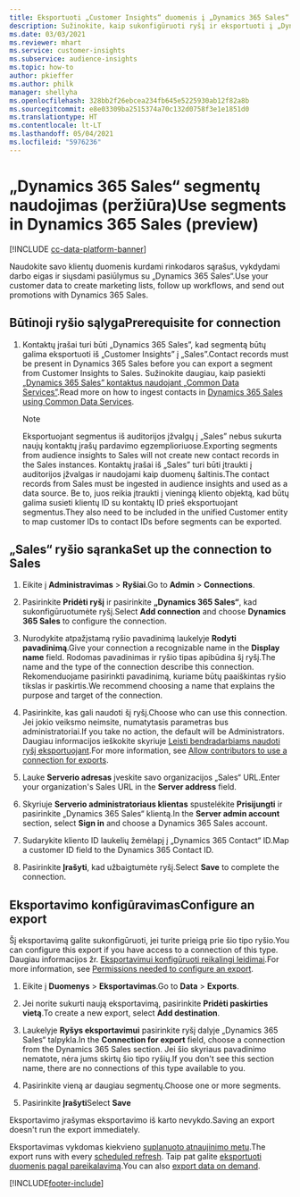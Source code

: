 ```yaml
---
title: Eksportuoti „Customer Insights“ duomenis į „Dynamics 365 Sales“
description: Sužinokite, kaip sukonfigūruoti ryšį ir eksportuoti į „Dynamics 365 Sales“.
ms.date: 03/03/2021
ms.reviewer: mhart
ms.service: customer-insights
ms.subservice: audience-insights
ms.topic: how-to
author: pkieffer
ms.author: philk
manager: shellyha
ms.openlocfilehash: 328bb2f26ebcea234fb645e5225930ab12f82a8b
ms.sourcegitcommit: e8e03309ba2515374a70c132d0758f3e1e1851d0
ms.translationtype: HT
ms.contentlocale: lt-LT
ms.lasthandoff: 05/04/2021
ms.locfileid: "5976236"
---
```

# <a name="use-segments-in-dynamics-365-sales-preview"></a><span data-ttu-id="d928a-103">„Dynamics 365 Sales“ segmentų naudojimas (peržiūra)</span><span class="sxs-lookup"><span data-stu-id="d928a-103">Use segments in Dynamics 365 Sales (preview)</span></span>

[!INCLUDE [cc-data-platform-banner](../includes/cc-data-platform-banner.md)]

<span data-ttu-id="d928a-104">Naudokite savo klientų duomenis kurdami rinkodaros sąrašus, vykdydami darbo eigas ir siųsdami pasiūlymus su „Dynamics 365 Sales“.</span><span class="sxs-lookup"><span data-stu-id="d928a-104">Use your customer data to create marketing lists, follow up workflows, and send out promotions with Dynamics 365 Sales.</span></span>

## <a name="prerequisite-for-connection"></a><span data-ttu-id="d928a-105">Būtinoji ryšio sąlyga</span><span class="sxs-lookup"><span data-stu-id="d928a-105">Prerequisite for connection</span></span>

1. <span data-ttu-id="d928a-106">Kontaktų įrašai turi būti „Dynamics 365 Sales”, kad segmentą būtų galima eksportuoti iš „Customer Insights” į „Sales”.</span><span class="sxs-lookup"><span data-stu-id="d928a-106">Contact records must be present in Dynamics 365 Sales before you can export a segment from Customer Insights to Sales.</span></span> <span data-ttu-id="d928a-107">Sužinokite daugiau, kaip pasiekti [„Dynamics 365 Sales” kontaktus naudojant „Common Data Services”](connect-power-query.md).</span><span class="sxs-lookup"><span data-stu-id="d928a-107">Read more on how to ingest contacts in [Dynamics 365 Sales using Common Data Services](connect-power-query.md).</span></span>

   > [!NOTE]
   > <span data-ttu-id="d928a-108">Eksportuojant segmentus iš auditorijos įžvalgų į „Sales” nebus sukurta naujų kontaktų įrašų pardavimo egzemplioriuose.</span><span class="sxs-lookup"><span data-stu-id="d928a-108">Exporting segments from audience insights to Sales will not create new contact records in the Sales instances.</span></span> <span data-ttu-id="d928a-109">Kontaktų įrašai iš „Sales” turi būti įtraukti į auditorijos įžvalgas ir naudojami kaip duomenų šaltinis.</span><span class="sxs-lookup"><span data-stu-id="d928a-109">The contact records from Sales must be ingested in audience insights and used as a data source.</span></span> <span data-ttu-id="d928a-110">Be to, juos reikia įtraukti į vieningą kliento objektą, kad būtų galima susieti klientų ID su kontaktų ID prieš eksportuojant segmentus.</span><span class="sxs-lookup"><span data-stu-id="d928a-110">They also need to be included in the unified Customer entity to map customer IDs to contact IDs before segments can be exported.</span></span>

## <a name="set-up-the-connection-to-sales"></a><span data-ttu-id="d928a-111">„Sales“ ryšio sąranka</span><span class="sxs-lookup"><span data-stu-id="d928a-111">Set up the connection to Sales</span></span>

1. <span data-ttu-id="d928a-112">Eikite į **Administravimas** > **Ryšiai**.</span><span class="sxs-lookup"><span data-stu-id="d928a-112">Go to **Admin** > **Connections**.</span></span>

1. <span data-ttu-id="d928a-113">Pasirinkite **Pridėti ryšį** ir pasirinkite **„Dynamics 365 Sales“**, kad sukonfigūruotumėte ryšį.</span><span class="sxs-lookup"><span data-stu-id="d928a-113">Select **Add connection** and choose **Dynamics 365 Sales** to configure the connection.</span></span>

1. <span data-ttu-id="d928a-114">Nurodykite atpažįstamą ryšio pavadinimą laukelyje **Rodyti pavadinimą**.</span><span class="sxs-lookup"><span data-stu-id="d928a-114">Give your connection a recognizable name in the **Display name** field.</span></span> <span data-ttu-id="d928a-115">Rodomas pavadinimas ir ryšio tipas apibūdina šį ryšį.</span><span class="sxs-lookup"><span data-stu-id="d928a-115">The name and the type of the connection describe this connection.</span></span> <span data-ttu-id="d928a-116">Rekomenduojame pasirinkti pavadinimą, kuriame būtų paaiškintas ryšio tikslas ir paskirtis.</span><span class="sxs-lookup"><span data-stu-id="d928a-116">We recommend choosing a name that explains the purpose and target of the connection.</span></span>

1. <span data-ttu-id="d928a-117">Pasirinkite, kas gali naudoti šį ryšį.</span><span class="sxs-lookup"><span data-stu-id="d928a-117">Choose who can use this connection.</span></span> <span data-ttu-id="d928a-118">Jei jokio veiksmo neimsite, numatytasis parametras bus administratoriai.</span><span class="sxs-lookup"><span data-stu-id="d928a-118">If you take no action, the default will be Administrators.</span></span> <span data-ttu-id="d928a-119">Daugiau informacijos ieškokite skyriuje [Leisti bendradarbiams naudoti ryšį eksportuojant](connections.md#allow-contributors-to-use-a-connection-for-exports).</span><span class="sxs-lookup"><span data-stu-id="d928a-119">For more information, see [Allow contributors to use a connection for exports](connections.md#allow-contributors-to-use-a-connection-for-exports).</span></span>

1. <span data-ttu-id="d928a-120">Lauke **Serverio adresas** įveskite savo organizacijos „Sales“ URL.</span><span class="sxs-lookup"><span data-stu-id="d928a-120">Enter your organization's Sales URL in the **Server address** field.</span></span>

1. <span data-ttu-id="d928a-121">Skyriuje **Serverio administratoriaus klientas** spustelėkite **Prisijungti** ir pasirinkite „Dynamics 365 Sales“ klientą.</span><span class="sxs-lookup"><span data-stu-id="d928a-121">In the **Server admin account** section, select **Sign in** and choose a Dynamics 365 Sales account.</span></span>

1. <span data-ttu-id="d928a-122">Sudarykite kliento ID laukelių žemėlapį į „Dynamics 365 Contact“ ID.</span><span class="sxs-lookup"><span data-stu-id="d928a-122">Map a customer ID field to the Dynamics 365 Contact ID.</span></span>

1. <span data-ttu-id="d928a-123">Pasirinkite **Įrašyti**, kad užbaigtumėte ryšį.</span><span class="sxs-lookup"><span data-stu-id="d928a-123">Select **Save** to complete the connection.</span></span> 

## <a name="configure-an-export"></a><span data-ttu-id="d928a-124">Eksportavimo konfigūravimas</span><span class="sxs-lookup"><span data-stu-id="d928a-124">Configure an export</span></span>

<span data-ttu-id="d928a-125">Šį eksportavimą galite sukonfigūruoti, jei turite prieigą prie šio tipo ryšio.</span><span class="sxs-lookup"><span data-stu-id="d928a-125">You can configure this export if you have access to a connection of this type.</span></span> <span data-ttu-id="d928a-126">Daugiau informacijos žr. [Eksportavimui konfigūruoti reikalingi leidimai](export-destinations.md#set-up-a-new-export).</span><span class="sxs-lookup"><span data-stu-id="d928a-126">For more information, see [Permissions needed to configure an export](export-destinations.md#set-up-a-new-export).</span></span>

1. <span data-ttu-id="d928a-127">Eikite į **Duomenys** > **Eksportavimas**.</span><span class="sxs-lookup"><span data-stu-id="d928a-127">Go to **Data** > **Exports**.</span></span>

1. <span data-ttu-id="d928a-128">Jei norite sukurti naują eksportavimą, pasirinkite **Pridėti paskirties vietą**.</span><span class="sxs-lookup"><span data-stu-id="d928a-128">To create a new export, select **Add destination**.</span></span>

1. <span data-ttu-id="d928a-129">Laukelyje **Ryšys eksportavimui** pasirinkite ryšį dalyje „Dynamics 365 Sales“ talpykla.</span><span class="sxs-lookup"><span data-stu-id="d928a-129">In the **Connection for export** field, choose a connection from the Dynamics 365 Sales section.</span></span> <span data-ttu-id="d928a-130">Jei šio skyriaus pavadinimo nematote, nėra jums skirtų šio tipo ryšių.</span><span class="sxs-lookup"><span data-stu-id="d928a-130">If you don't see this section name, there are no connections of this type available to you.</span></span>

1. <span data-ttu-id="d928a-131">Pasirinkite vieną ar daugiau segmentų.</span><span class="sxs-lookup"><span data-stu-id="d928a-131">Choose one or more segments.</span></span>

1. <span data-ttu-id="d928a-132">Pasirinkite **Įrašyti**</span><span class="sxs-lookup"><span data-stu-id="d928a-132">Select **Save**</span></span>

<span data-ttu-id="d928a-133">Eksportavimo įrašymas eksportavimo iš karto nevykdo.</span><span class="sxs-lookup"><span data-stu-id="d928a-133">Saving an export doesn't run the export immediately.</span></span>

<span data-ttu-id="d928a-134">Eksportavimas vykdomas kiekvieno [suplanuoto atnaujinimo metu](system.md#schedule-tab).</span><span class="sxs-lookup"><span data-stu-id="d928a-134">The export runs with every [scheduled refresh](system.md#schedule-tab).</span></span> <span data-ttu-id="d928a-135">Taip pat galite [eksportuoti duomenis pagal pareikalavimą](export-destinations.md#run-exports-on-demand).</span><span class="sxs-lookup"><span data-stu-id="d928a-135">You can also [export data on demand](export-destinations.md#run-exports-on-demand).</span></span> 

[!INCLUDE[footer-include](../includes/footer-banner.md)]
